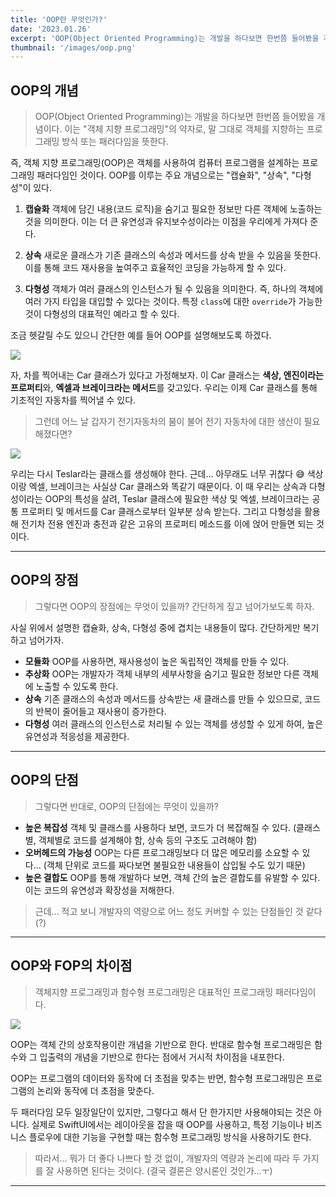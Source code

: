 ```yaml
---
title: 'OOP란 무엇인가?'
date: '2023.01.26'
excerpt: 'OOP(Object Oriented Programming)는 개발을 하다보면 한번쯤 들어봤을 개념이다. 이는 "객체 지향 프로그래밍"의 약자로, 말 그대로 객체를 지향하는 프로그래밍 방식 또는 패러다임을 뜻한다.'
thumbnail: '/images/oop.png'
---
```


## OOP의 개념

> OOP(Object Oriented Programming)는 개발을 하다보면 한번쯤 들어봤을 개념이다.
> 이는 "객체 지향 프로그래밍"의 약자로, 말 그대로 객체를 지향하는 프로그래밍 방식 또는 패러다임을 뜻한다.

즉, 객체 지향 프로그래밍(OOP)은 객체를 사용하여 컴퓨터 프로그램을 설계하는 프로그래밍 패러다임인 것이다.
OOP를 이루는 주요 개념으로는 "캡슐화", "상속", "다형성"이 있다.

1. **캡슐화**
   객체에 담긴 내용(코드 로직)을 숨기고 필요한 정보만 다른 객체에 노출하는 것을 의미한다. 이는 더 큰 유연성과 유지보수성이라는 이점을 우리에게 가져다 준다.

2. **상속**
   새로운 클래스가 기존 클래스의 속성과 메서드를 상속 받을 수 있음을 뜻한다. 이를 통해 코드 재사용을 높여주고 효율적인 코딩을 가능하게 할 수 있다.

3. **다형성**
   객체가 여러 클래스의 인스턴스가 될 수 있음을 의미한다. 즉, 하나의 객체에 여러 가지 타입을 대입할 수 있다는 것이다. 특정 `class`에 대한 `override`가 가능한 것이 다형성의 대표적인 예라고 할 수 있다.

조금 헷갈릴 수도 있으니 간단한 예를 들어 OOP를 설명해보도록 하겠다.

![](https://user-images.githubusercontent.com/67448481/214881246-e3605928-e8e7-451e-8acf-ec3797562a80.png)

자, 차를 찍어내는 Car 클래스가 있다고 가정해보자. 이 Car 클래스는 **색상, 엔진이라는 프로퍼티**와, **엑셀과 브레이크라는 메서드**를 갖고있다. 우리는 이제 Car 클래스를 통해 기초적인 자동차를 찍어낼 수 있다.

> 그런데 어느 날 갑자기 전기자동차의 붐이 불어 전기 자동차에 대한 생산이 필요해졌다면?

![](https://user-images.githubusercontent.com/67448481/214881249-33875688-fd05-4565-b114-35ccf39c2b19.png)

우리는 다시 Teslar라는 클래스를 생성해야 한다.
근데... 아무래도 너무 귀찮다 😅
색상이랑 엑셀, 브레이크는 사실상 Car 클래스와 똑같기 때문이다. 이 때 우리는 상속과 다형성이라는 OOP의 특성을 살려, Teslar 클래스에 필요한 색상 및 엑셀, 브레이크라는 공통 프로퍼티 및 메서드를 Car 클래스로부터 일부분 상속 받는다. 그리고 다형성을 활용해 전기차 전용 엔진과 충전과 같은 고유의 프로퍼티 메소드를 이에 얹어 만들면 되는 것이다.

---

## OOP의 장점

> 그렇다면 OOP의 장점에는 무엇이 있을까?
> 간단하게 짚고 넘어가보도록 하자.

사실 위에서 설명한 캡슐화, 상속, 다형성 중에 겹치는 내용들이 많다. 간단하게만 복기하고 넘어가자.

- **모듈화**
  OOP를 사용하면, 재사용성이 높은 독립적인 객체를 만들 수 있다.
- **추상화**
  OOP는 개발자가 객체 내부의 세부사항을 숨기고 필요한 정보만 다른 객체에 노출할 수 있도록 한다.
- **상속**
  기존 클래스의 속성과 메서드를 상속받는 새 클래스를 만들 수 있으므로, 코드의 반복이 줄어들고 재사용이 증가한다.
- **다형성**
  여러 클래스의 인스턴스로 처리될 수 있는 객체를 생성할 수 있게 하여, 높은 유연성과 적응성을 제공한다.

---

## OOP의 단점

> 그렇다면 반대로, OOP의 단점에는 무엇이 있을까?

- **높은 복잡성**
  객체 및 클래스를 사용하다 보면, 코드가 더 복잡해질 수 있다. (클래스별, 객체별로 코드를 설계해야 함, 상속 등의 구조도 고려해야 함)
- **오버헤드의 가능성**
  OOP는 다른 프로그래밍보다 더 많은 메모리를 소요할 수 있다... (객체 단위로 코드를 짜다보면 불필요한 내용들이 삽입될 수도 있기 때문)
- **높은 결합도**
  OOP를 통해 개발하다 보면, 객체 간의 높은 결합도를 유발할 수 있다. 이는 코드의 유연성과 확장성을 저해한다.

> 근데... 적고 보니 개발자의 역량으로 어느 정도 커버할 수 있는 단점들인 것 같다(?)

---

## OOP와 FOP의 차이점

> 객체지향 프로그래밍과 함수형 프로그래밍은 대표적인 프로그래밍 패러다임이다.

![](https://user-images.githubusercontent.com/67448481/214881233-c6e49f54-cd22-470b-8482-8626e886cf0d.png)

OOP는 객체 간의 상호작용이란 개념을 기반으로 한다.
반대로 함수형 프로그래밍은 함수와 그 입출력의 개념을 기반으로 한다는 점에서 거시적 차이점을 내포한다.

OOP는 프로그램의 데이터와 동작에 더 초점을 맞추는 반면, 함수형 프로그래밍은 프로그램의 논리와 동작에 더 초점을 맞춘다.

두 패러다임 모두 일장일단이 있지만, 그렇다고 해서 단 한가지만 사용해야되는 것은 아니다. 실제로 SwiftUI에서는 레이아웃을 잡을 때 OOP를 사용하고, 특정 기능이나 비즈니스 플로우에 대한 기능을 구현할 때는 함수형 프로그래밍 방식을 사용하기도 한다.

> 따라서... 뭐가 더 좋다 나쁘다 할 것 없이, 개발자의 역량과 논리에 따라 두 가지를 잘 사용하면 된다는 것이다.
> (결국 결론은 양시론인 것인가...ㅜ)

---
